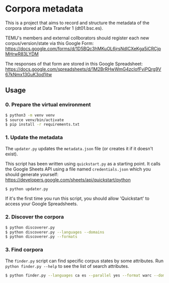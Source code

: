 # Corpora metadata

This is a project that aims to record and structure the metadata of the corpora stored at Data Transfer 1 (dt01.bsc.es).

TEMU's members and external collborators should register each new corpus/version/state via this Google Form:
https://docs.google.com/forms/d/1D5BQc3hMKuOL6jrsNdICXeKga5iCRCjpMHrwR83LYDM

The responses of that form are stored in this Google Spreadsheet:
https://docs.google.com/spreadsheets/d/1M2BrRHwWmG4zclofFviPQrg9V67kNmx13GuK3od1jtw

## Usage

### 0. Prepare the virtual environment

``` bash
$ python3 -m venv venv
$ source venv/bin/activate
$ pip install -r requirements.txt
```

### 1. Update the metadata

The `updater.py` updates the `metadata.json` file (or creates it if it doesn't exist).

This script has been written using `quickstart.py` as a starting point. It calls the Google Sheets API using a file named `credentials.json` which you should generate yourself:
https://developers.google.com/sheets/api/quickstart/python

``` bash
$ python updater.py
```

If it's the first time you run this script, you should allow 'Quickstart' to access your Google Spreadsheets.

### 2. Discover the corpora

``` bash
$ python discoverer.py
$ python discoverer.py --languages --domains
$ python discoverer.py --formats
```

### 3. Find corpora

The `finder.py` script can find specific corpus states by some attributes. Run `python finder.py --help` to see the list of search attributes.

``` bash
$ python finder.py --languages ca es --parallel yes --format warc --domain general --third-parties mt4all
```
